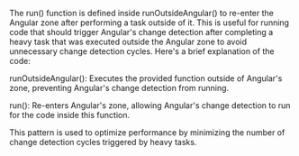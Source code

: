 The run() function is defined inside runOutsideAngular() to re-enter the Angular zone after performing a task outside of it. This is useful for running code that should trigger Angular's change detection after completing a heavy task that was executed outside the Angular zone to avoid unnecessary change detection cycles.  Here's a brief explanation of the code:  

runOutsideAngular(): Executes the provided function outside of Angular's zone, preventing Angular's change detection from running.

run(): Re-enters Angular's zone, allowing Angular's change detection to run for the code inside this function.

This pattern is used to optimize performance by minimizing the number of change detection cycles triggered by heavy tasks.
